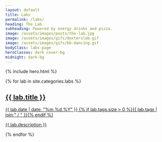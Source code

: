 ```yaml
---
layout: default
title: Labs
permalink: /labs/
heading: The Lab.
subheading: Powered by energy drinks and pizza.
image: /assets/images/posts/the-lab.jpg
image: /assets/images/gifs/dexterslab.gif
image: /assets/images/gifs/bb-dancing.gif
bodyClass: labs-page
heroClasses: dark cover-bg
midnight: dark-bg
---
```


{% include hero.html %}

<div class="post-list">
	{% for lab in site.categories.labs %}
	<article class="post dark {% if lab.tags.size > 0 %}{{ lab.tags | join:" " }}{% endif %}">
		<a href="{{ lab.url | prepend: site.baseurl }}">
			<div class="post-bg" style="background-image: url({{ lab.image }});"></div>
				<h2>{{ lab.title }}</h2>
				<div class="post-meta">
					<span class="date">{{ lab.date | date: "%m.%d.%Y" }}</span>
					{% if lab.tags.size > 0 %}<span class="tags">{{ lab.tags | join:" / " }}</span>{% endif %}
				</div>
				<p>{{ lab.description }}</p>
		</a>
	</article>
	{% endfor %}

</div>
